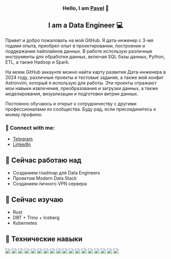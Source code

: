 <h3 align="center">
Hello, I am <a href="YOUR_PERSONAL_WEBSITE_OR_PORTFOLIO" target="_blank" rel="noreferrer">Pavel</a> 👋
</h3>

<h2 align="center">
I am a Data Engineer 💻
</h2>

Привет и добро пожаловать на мой GitHub. Я дата-инженер с 3-мя годами опыта, приобрел опыт в проектировании, построении и поддержании пайплайнов данных. В работе использую различные инструменты для обработки данных, включая SQL базы данных, Python, ETL, а также Hadoop и Spark.

На моем GitHub аккаунте можно найти карту развития Дата-инженера в 2024 году, различные проекты и тестовые задания, а также мой конфиг Astronvim, который я использую для работы. Эти проекты отражают мои навыки извлечения, преобразования и загрузки данных, а также моделирования, визуализации и подготовки витрин данных.

Постоянно обучаюсь и открыт к сотрудничеству с другими профессионалами из сообщества. Буду рад, если присоединитесь к моему профилю.

### 🤝 Connect with me:
- [Telegram]()
- [LinkedIn]()
  
## 🔭 Сейчас работаю над
- Созданием roadmap для Data Engineers
- Проектом Modern Data Stack
- Созданием личного VPN сервера

## 🌱 Сейчас изучаю
- Rust
- DBT + Trino + Iceberg
- Kubernetes

## 💼 Технические навыки
![](https://img.shields.io/badge/Python-3776AB?style=flat&logo=python&logoColor=white)
![](https://img.shields.io/badge/PostgreSQL-336791?style=flat&logo=postgresql&logoColor=white)
![](https://img.shields.io/badge/Kafka-231F20?style=flat&logo=apache-kafka&logoColor=white)
![](https://img.shields.io/badge/MongoDB-47A248?style=flat&logo=mongodb&logoColor=white)
![](https://img.shields.io/badge/Docker-2496ED?style=flat&logo=docker&logoColor=white)
![](https://img.shields.io/badge/Git-F05032?style=flat&logo=git&logoColor=white)
![](https://img.shields.io/badge/dbt-FF6F61?style=flat&logo=dbt&logoColor=white)
![](https://img.shields.io/badge/Spark-E25A1C?style=flat&logo=apache-spark&logoColor=white)
![](https://img.shields.io/badge/FastAPI-009688?style=flat&logo=fastapi&logoColor=white)
![](https://img.shields.io/badge/Ansible-EE0000?style=flat&logo=ansible&logoColor=white)
![](https://img.shields.io/badge/NiFi-017081?style=flat&logo=apache-nifi&logoColor=white)
![](https://img.shields.io/badge/Hadoop-DAA520?style=flat&logo=hadoop&logoColor=white)
![](https://img.shields.io/badge/Grafana-F46800?style=flat&logo=grafana&logoColor=white)
![](https://img.shields.io/badge/Prometheus-E6522C?style=flat&logo=prometheus&logoColor=white)
![](https://img.shields.io/badge/Machine_Learning-FF6F61?style=flat&logoColor=white)
![](https://img.shields.io/badge/Airflow-017CEE?style=flat&logo=apache-airflow&logoColor=white)
![](https://img.shields.io/badge/Kubernetes-326CE5?style=flat&logo=kubernetes&logoColor=white)
![](https://img.shields.io/badge/Tableau-E97627?style=flat&logo=tableau&logoColor=white)
